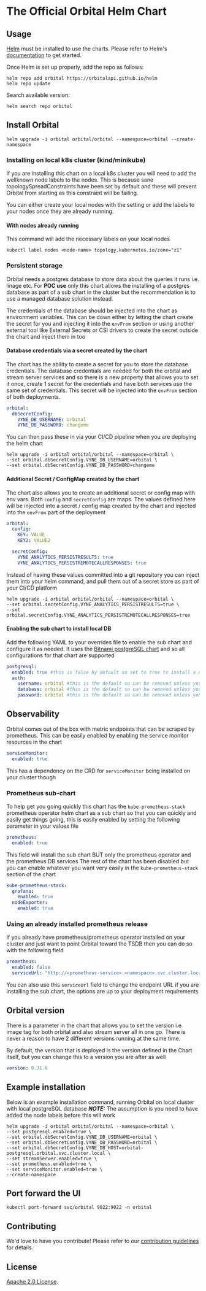 # The Official Orbital Helm Chart

## Usage

[Helm](https://helm.sh) must be installed to use the charts.
Please refer to Helm's [documentation](https://helm.sh/docs/) to get started.

Once Helm is set up properly, add the repo as follows:

```shell
helm repo add orbital https://orbitalapi.github.io/helm
helm repo update
```

Search available version:

```shell
helm search repo orbital
```

## Install Orbital

```shell
helm upgrade -i orbital orbital/orbital --namespace=orbital --create-namespace
```

### Installing on local k8s cluster (kind/minikube)
If you are installing this chart on a local k8s cluster you will need to add the wellknown 
node labels to the nodes. This is because sane topologySpreadConstraints have been set by default
and these will prevent Orbital from starting as this constraint will be failing.

You can either create your local nodes with the setting or add the labels to your nodes once
they are already running.

#### With nodes already running
This command will add the necessary labels on your local nodes
```shell
kubectl label nodes <node-name> topology.kubernetes.io/zone="z1"
```

### Persistent storage
Orbital needs a postgres database to store data about the queries it runs i.e. linage etc.
For **POC use** only this chart allows the installing of a postgres database as part of a sub chart
in the cluster but the recommendation is to use a managed database solution instead.

The credentials of the database should be injected into the chart as environment variables. This can be down either
by letting the chart create the secret for you and injecting it into the `envFrom` section or using another external tool
like External Secrets or CSI drivers to create the secret outside the chart and inject them in too

#### Database credentials via a secret created by the chart
The chart has the ability to create a secret for you to store the database credentials.
The database credentials are needed for both the orbital and stream server services and so there is a new
property that allows you to set it once, create 1 secret for the credentials and have both services
use the same set of credentials. This secret will be injected into the `envFrom` section of both deployments.

```yaml
orbital:
  dbSecretConfig:
    VYNE_DB_USERNAME: orbital
    VYNE_DB_PASSWORD: changeme
```

You can then pass these in via your CI/CD pipeline when you are deploying the helm chart
```shell
helm upgrade -i orbital orbital/orbital --namespace=orbital \
--set orbital.dbSecretConfig.VYNE_DB_USERNAME=orbital \
--set orbital.dbSecretConfig.VYNE_DB_PASSWORD=changeme
```

#### Additional Secret / ConfigMap created by the chart
The chart also allows you to create an additional secret or config map with env vars. Both `config` and `secretConfig` are maps. The 
values defined here will be injected into a secret / config map created by the chart and injected into the `envFrom` part
of the deployment

```yaml
orbital:
  config:
    KEY: VALUE
    KEY2: VALUE2

  secretConfig:
    VYNE_ANALYTICS_PERSISTRESULTS: true
    VYNE_ANALYTICS_PERSISTREMOTECALLRESPONSES: true
```

Instead of having these values committed into a git repository you can inject them into your helm
command, and pull them out of a secret store as part of your CI/CD platform
```shell
helm upgrade -i orbital orbital/orbital --namespace=orbital \
--set orbital.secretConfig.VYNE_ANALYTICS_PERSISTRESULTS=true \
--set orbital.secretConfig.VYNE_ANALYTICS_PERSISTREMOTECALLRESPONSES=true
```

#### Enabling the sub chart to install local DB
Add the following YAML to your overrides file to enable the sub chart and configure it as needed. It uses the [Bitnami postgreSQL chart](https://github.com/bitnami/charts/tree/main/bitnami/postgresql)
and so all configurations for that chart are supported

```yaml
postgresql:
  enabled: true #this is false by default so set to true to install a postgres DB in same namespace as orbitals
  auth:
    username: orbital #this is the default so can be removed unless you want to change its value
    database: orbital #this is the default so can be removed unless you want to change its value
    password: orbital #this is the default so can be removed unless you want to change its value
```

## Observability
Orbital comes out of the box with metric endpoints that can be scraped by prometheus. This can be easily enabled by enabling the service monitor resources in the chart
```yaml
serviceMonitor:
  enabled: true
```
This has a dependency on the CRD for `serviceMonitor` being installed on your cluster though
### Prometheus sub-chart
To help get you going quickly this chart has the `kube-prometheus-stack` prometheus operator helm 
chart as a sub chart so that you can quickly and easily get things going, this is easily enabled by setting
the following parameter in your values file
```yaml
prometheus:
  enabled: true
```
This field will install the sub chart BUT only the prometheus operator and the prometheus DB services
The rest of the chart has been disabled but you can enable whatever you want very easily in the `kube-prometheus-stack`
section of the chart
```yaml
kube-prometheus-stack:
  grafana:
    enabled: true
  nodeExporter:
    enabled: true
```

### Using an already installed prometheus release
If you already have prometheus/prometheus operator installed on your cluster and just want
to point Orbital toward the TSDB then you can do so with the following field
```yaml
prometheus:
  enabled: false
  serviceUrl: "http://<prometheus-service>.<namespace>.svc.cluster.local:9090"
```
You can also use this `serviceUrl` field to change the endpoint URL if you are installing the
sub chart, the options are up to your deployment requirements

## Orbital version
There is a parameter in the chart that allows you to set the version i.e. image tag for
both orbital and also stream server all in one go. There is never a reason to have 2 different
versions running at the same time.

By default, the version that is deployed is the version defined in the Chart itself, but you can
change this to a version you are after as well
```yaml
version: 0.31.0
```

## Example installation
Below is an example installation command, running Orbital on local cluster with local postgreSQL database
***NOTE:*** The assumption is you need to have added the node labels before this will work
```shell
helm upgrade -i orbital orbital/orbital --namespace=orbital \
--set postgresql.enabled=true \
--set orbital.dbSecretConfig.VYNE_DB_USERNAME=orbital \
--set orbital.dbSecretConfig.VYNE_DB_PASSWORD=orbital \
--set orbital.dbSecretConfig.VYNE_DB_HOST=orbital-postgresql.orbital.svc.cluster.local \
--set streamServer.enabled=true \
--set prometheus.enabled=true \
--set serviceMonitor.enabled=true \
--create-namespace
```

## Port forward the UI
```shell
kubectl port-forward svc/orbital 9022:9022 -n orbital
```

## Contributing

We'd love to have you contribute! Please refer to our [contribution guidelines](CONTRIBUTING.md) for details.

## License

[Apache 2.0 License](./LICENSE).
